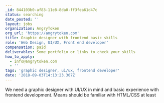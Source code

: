 ```yaml
---
_id: 844103b0-af83-11e8-8da0-ff3fea61d47c
status: searching
date_posted: ''
layout: jobs
organization: AngryToken
org_url: 'https://angrytoken.com'
title: Graphic designer with frontend basic skills
role: 'Web Design, UI/UX, Front end developer'
compensation: paid
deliverables: Some portfolio or links to check your skills
how_to_apply:
  - info@angrytoken.com
  - ''
tags: 'graphic designer, ui/ux, frontend developer'
date: '2018-09-03T14:13:23.307Z'
---
```

We need a graphic designer with UI/UX in mind and basic experience with frontend development. Means should be familiar with HTML/CSS at least
